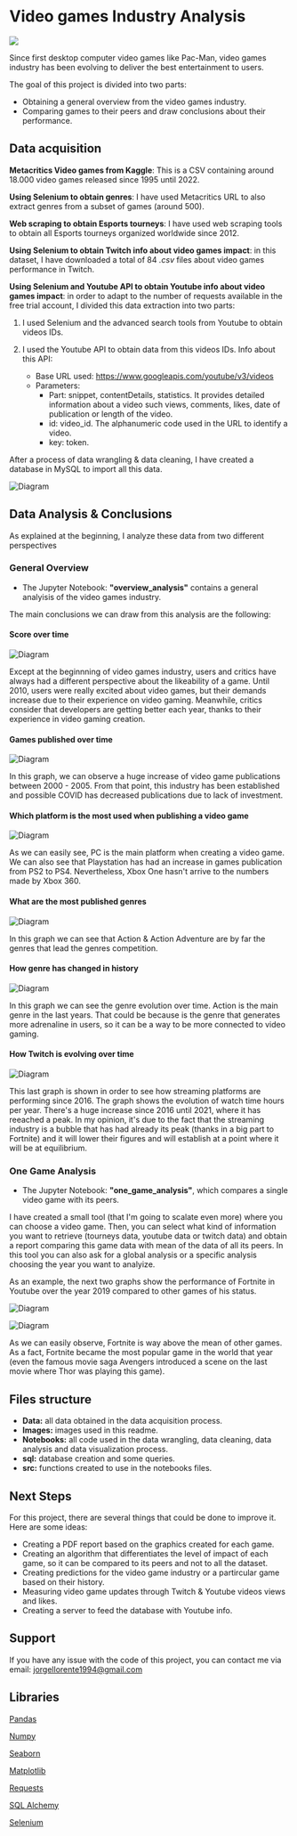 # Video games Industry Analysis

<img src="https://www.analyticssteps.com/backend/media/thumbnail/1878442/4498243_1635949638_How%20Blockchain%20is%20used%20in%20Gaming%20IndustryArtboard%201.jpg">

Since first desktop computer video games like Pac-Man, video games industry has been evolving to deliver the best entertainment to users.

The goal of this project is divided into two parts:

- Obtaining a general overview from the video games industry.
- Comparing games to their peers and draw conclusions about their performance.

## Data acquisition

**Metacritics Video games from Kaggle**: This is a CSV containing around 18.000 video games released since 1995 until 2022.

**Using Selenium to obtain genres**: I have used Metacritics URL to also extract genres from a subset of games (around 500).

**Web scraping to obtain Esports tourneys**: I have used web scraping tools to obtain all Esports tourneys organized worldwide since 2012.

**Using Selenium to obtain Twitch info about video games impact**: in this dataset, I have downloaded a total of 84 *.csv* files about video games performance in Twitch.

**Using Selenium and Youtube API to obtain Youtube info about video games impact**: in order to adapt to the number of requests available in the free trial account, I divided this data extraction into two parts:

1. I used Selenium and the advanced search tools from Youtube to obtain videos IDs.

2. I used the Youtube API to obtain data from this videos IDs. Info about this API:
    - Base URL used: https://www.googleapis.com/youtube/v3/videos
    - Parameters:
        - Part: snippet, contentDetails, statistics. It provides detailed information about a video such views, comments, likes, date of publication or length of the video.
        - id: video_id. The alphanumeric code used in the URL to identify a video.
        - key: token.

After a process of data wrangling & data cleaning, I have created a database in MySQL to import all this data.

![Diagram](images/diagram.png)

## Data Analysis & Conclusions

As explained at the beginning, I analyze these data from two different perspectives

### General Overview

- The Jupyter Notebook: **"overview_analysis"** contains a general analyisis of the video games industry.

The main conclusions we can draw from this analysis are the following:

#### Score over time

![Diagram](images/score.png)

Except at the beginnning of video games industry, users and critics have always had a different perspective about the likeability of a game. Until 2010, users were really excited about video games, but their demands increase due to their experience on video gaming. Meanwhile, critics consider that developers are getting better each year, thanks to their experience in video gaming creation.

#### Games published over time

![Diagram](images/videogames.png)

In this graph, we can observe a huge increase of video game publications between 2000 - 2005. From that point, this industry has been established and possible COVID has decreased publications due to lack of investment.

#### Which platform is the most used when publishing a video game

![Diagram](images/videogames_platform.png)

As we can easily see, PC is the main platform when creating a video game. We can also see that Playstation has had an increase in games publication from PS2 to PS4. Nevertheless, Xbox One hasn't arrive to the numbers made by Xbox 360.

#### What are the most published genres

![Diagram](images/genres.png)

In this graph we can see that Action & Action Adventure are by far the genres that lead the genres competition.

#### How genre has changed in history

![Diagram](images/best_genre.png)

In this graph we can see the genre evolution over time. Action is the main genre in the last years. That could be because is the genre that generates more adrenaline in users, so it can be a way to be more connected to video gaming.

#### How Twitch is evolving over time

![Diagram](images/watch_time_hours_twitch.png)

This last graph is shown in order to see how streaming platforms are performing since 2016. The graph shows the evolution of watch time hours per year. There's a huge increase since 2016 until 2021, where it has reeached a peak. In my opinion, it's due to the fact that the streaming industry is a bubble that has had already its peak (thanks in a big part to Fortnite) and it will lower their figures and will establish at a point where it will be at equilibrium.

### One Game Analysis

- The Jupyter Notebook: **"one_game_analysis"**, which compares a single video game with its peers.

I have created a small tool (that I'm going to scalate even more) where you can choose a video game. Then, you can select what kind of information you want to retrieve (tourneys data, youtube data or twitch data) and obtain a report comparing this game data with mean of the data of all its peers. In this tool you can also ask for a global analysis or a specific analysis choosing the year you want to analyize.

As an example, the next two graphs show the performance of Fortnite in Youtube over the year 2019 compared to other games of his status.

![Diagram](images/fortnite_viewcount.png)

![Diagram](images/fortnite_likecount.png)

As we can easily observe, Fortnite is way above the mean of other games. As a fact, Fortnite became the most popular game in the world that year (even the famous movie saga Avengers introduced a scene on the last movie where Thor was playing this game).

## Files structure

- **Data:** all data obtained in the data acquisition process.
- **Images:** images used in this readme.
- **Notebooks:** all code used in the data wrangling, data cleaning, data analysis and data visualization process.
- **sql:** database creation and some queries.
- **src:** functions created to use in the notebooks files.

## Next Steps

For this project, there are several things that could be done to improve it. Here are some ideas:

- Creating a PDF report based on the graphics created for each game.
- Creating an algorithm that differentiates the level of impact of each game, so it can be compared to its peers and not to all the dataset.
- Creating predictions for the video game industry or a partircular game based on their history.
- Measuring video game updates through Twitch & Youtube videos views and likes.
- Creating a server to feed the database with Youtube info.

## Support

If you have any issue with the code of this project, you can contact me via email: jorgellorente1994@gmail.com

## Libraries

[Pandas](https://pandas.pydata.org/)

[Numpy](https://numpy.org/doc/)

[Seaborn](https://seaborn.pydata.org/index.html)

[Matplotlib](https://matplotlib.org/3.1.1/contents.html)

[Requests](https://pypi.org/project/requests/2.7.0/)

[SQL Alchemy](https://www.sqlalchemy.org/)

[Selenium](https://www.selenium.dev/)